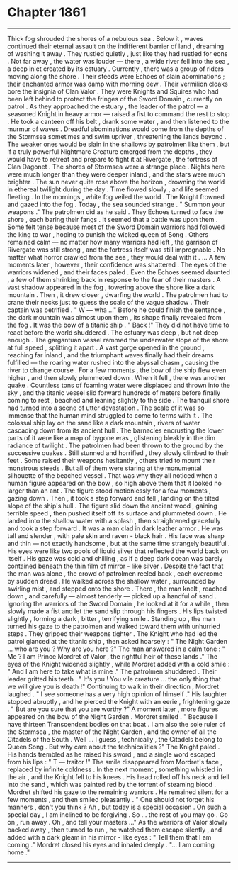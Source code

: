 
# Chapter 1861


---

Thick fog shrouded the shores of a nebulous sea . Below it , waves continued their eternal assault on the indifferent barrier of land , dreaming of washing it away . They rustled quietly , just like they had rustled for eons . Not far away , the water was louder — there , a wide river fell into the sea , a deep inlet created by its estuary .
Currently , there was a group of riders moving along the shore . Their steeds were Echoes of slain abominations ; their enchanted armor was damp with morning dew . Their vermilion cloaks bore the insignia of Clan Valor .
They were Knights and Squires who had been left behind to protect the fringes of the Sword Domain , currently on patrol .
As they approached the estuary , the leader of the patrol — a seasoned Knight in heavy armor — raised a fist to command the rest to stop . He took a canteen off his belt , drank some water , and then listened to the murmur of waves .
Dreadful abominations would come from the depths of the Stormsea sometimes and swim upriver , threatening the lands beyond . The weaker ones would be slain in the shallows by patrolmen like them , but if a truly powerful Nightmare Creature emerged from the depths , they would have to retreat and prepare to fight it at Rivergate , the fortress of Clan Dagonet .
The shores of Stormsea were a strange place . Nights here were much longer than they were deeper inland , and the stars were much brighter . The sun never quite rose above the horizon , drowning the world in ethereal twilight during the day . Time flowed slowly , and life seemed fleeting . In the mornings , white fog veiled the world .
The Knight frowned and gazed into the fog .
Today , the sea sounded strange .
" Summon your weapons ."
The patrolmen did as he said . They Echoes turned to face the shore , each baring their fangs .
It seemed that a battle was upon them . Some felt tense because most of the Sword Domain warriors had followed the king to war , hoping to punish the wicked queen of Song . Others remained calm — no matter how many warriors had left , the garrison of Rivergate was still strong , and the fortress itself was still impregnable .
No matter what horror crawled from the sea , they would deal with it .
… A few moments later , however , their confidence was shattered .
The eyes of the warriors widened , and their faces paled . Even the Echoes seemed daunted , a few of them shrinking back in response to the fear of their masters .
A vast shadow appeared in the fog , towering above the shore like a dark mountain . Then , it drew closer , dwarfing the world .
The patrolmen had to crane their necks just to guess the scale of the vague shadow .
Their captain was petrified .
" W — wha …"
Before he could finish the sentence , the dark mountain was almost upon them , its shape finally revealed from the fog .
It was the bow of a titanic ship .
" Back !"
They did not have time to react before the world shuddered .
The estuary was deep , but not deep enough . The gargantuan vessel rammed the underwater slope of the shore at full speed , splitting it apart . A vast gorge opened in the ground , reaching far inland , and the triumphant waves finally had their dreams fulfilled — the roaring water rushed into the abyssal chasm , causing the river to change course .
For a few moments , the bow of the ship flew even higher , and then slowly plummeted down . When it fell , there was another quake . Countless tons of foaming water were displaced and thrown into the sky , and the titanic vessel slid forward hundreds of meters before finally coming to rest , beached and leaning slightly to the side .
The tranquil shore had turned into a scene of utter devastation . The scale of it was so immense that the human mind struggled to come to terms with it . The colossal ship lay on the sand like a dark mountain , rivers of water cascading down from its ancient hull . The barnacles encrusting the lower parts of it were like a map of bygone eras , glistening bleakly in the dim radiance of twilight .
The patrolmen had been thrown to the ground by the successive quakes . Still stunned and horrified , they slowly climbed to their feet . Some raised their weapons hesitantly , others tried to mount their monstrous steeds .
But all of them were staring at the monumental silhouette of the beached vessel .
That was why they all noticed when a human figure appeared on the bow , so high above them that it looked no larger than an ant .
The figure stood motionlessly for a few moments , gazing down . Then , it took a step forward and fell , landing on the tilted slope of the ship's hull . The figure slid down the ancient wood , gaining terrible speed , then pushed itself off its surface and plummeted down .
He landed into the shallow water with a splash , then straightened gracefully and took a step forward .
It was a man clad in dark leather armor . He was tall and slender , with pale skin and raven - black hair . His face was sharp and thin — not exactly handsome , but at the same time strangely beautiful . His eyes were like two pools of liquid silver that reflected the world back on itself .
His gaze was cold and chilling , as if a deep dark ocean was barely contained beneath the thin film of mirror - like silver .
Despite the fact that the man was alone , the crowd of patrolmen reeled back , each overcome by sudden dread .
He walked across the shallow water , surrounded by swirling mist , and stepped onto the shore . There , the man knelt , reached down , and carefully — almost tenderly — picked up a handful of sand . Ignoring the warriors of the Sword Domain , he looked at it for a while , then slowly made a fist and let the sand slip through his fingers .
His lips twisted slightly , forming a dark , bitter , terrifying smile .
Standing up , the man turned his gaze to the patrolmen and walked toward them with unhurried steps .
They gripped their weapons tighter .
The Knight who had led the patrol glanced at the titanic ship , then asked hoarsely :
" The Night Garden … who are you ? Why are you here ?"
The man answered in a calm tone :
" Me ? I am Prince Mordret of Valor , the rightful heir of these lands ."
The eyes of the Knight widened slightly , while Mordret added with a cold smile :
" And I am here to take what is mine ."
The patrolmen shuddered .
Their leader gritted his teeth .
" It's you ! You vile creature … the only thing that we will give you is death !"
Continuing to walk in their direction , Mordret laughed .
" I see someone has a very high opinion of himself ."
His laughter stopped abruptly , and he pierced the Knight with an eerie , frightening gaze .
" But are you sure that you are worthy ?"
A moment later , more figures appeared on the bow of the Night Garden .
Mordret smiled .
" Because I have thirteen Transcendent bodies on that boat . I am also the sole ruler of the Stormsea , the master of the Night Garden , and the owner of all the Citadels of the South . Well … I guess , technically , the Citadels belong to Queen Song . But why care about the technicalities ?"
The Knight paled .
His hands trembled as he raised his sword , and a single word escaped from his lips :
" T — traitor !"
The smile disappeared from Mordret's face , replaced by infinite coldness .
In the next moment , something whistled in the air , and the Knight fell to his knees . His head rolled off his neck and fell into the sand , which was painted red by the torrent of steaming blood .
Mordret shifted his gaze to the remaining warriors .
He remained silent for a few moments , and then smiled pleasantly .
" One should not forget his manners , don't you think ? Ah , but today is a special occasion . On such a special day , I am inclined to be forgiving . So ... the rest of you may go . Go on , run away . Oh , and tell your masters …"
As the warriors of Valor slowly backed away , then turned to run , he watched them escape silently , and added with a dark gleam in his mirror - like eyes :
" Tell them that I am coming ."
Mordret closed his eyes and inhaled deeply .
"... I am coming home ."

---

